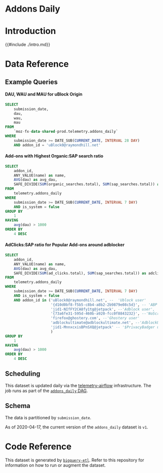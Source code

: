 # Addons Daily

<!-- toc -->

# Introduction

{{#include ./intro.md}}

# Data Reference

## Example Queries

#### DAU, WAU and MAU for uBlock Origin

```sql
SELECT
    submission_date,
    dau,
    wau,
    mau
FROM
    `moz-fx-data-shared-prod.telemetry.addons_daily`
WHERE
    submission_date >= DATE_SUB(CURRENT_DATE, INTERVAL 28 DAY)
    AND addon_id = 'uBlock0@raymondhill.net'
```

#### Add-ons with Highest Organic:SAP search ratio

```sql
SELECT
    addon_id,
    ANY_VALUE(name) as name,
    AVG(dau) as avg_dau,
    SAFE_DIVIDE(SUM(organic_searches.total), SUM(sap_searches.total)) as organic_sap_ratio
FROM
    telemetry.addons_daily
WHERE
    submission_date >= DATE_SUB(CURRENT_DATE, INTERVAL 7 DAY)
    AND is_system = false
GROUP BY
    1
HAVING
    avg(dau) > 1000
ORDER BY
    4 DESC
```

#### AdClicks:SAP ratio for Popular Add-ons around adblocker

```sql
SELECT
    addon_id,
    ANY_VALUE(name) as name,
    AVG(dau) as avg_dau,
    SAFE_DIVIDE(SUM(ad_clicks.total), SUM(sap_searches.total)) as adclick_sap_ratio
FROM
    telemetry.addons_daily
WHERE
    submission_date >= DATE_SUB(CURRENT_DATE, INTERVAL 7 DAY)
    AND is_system = false
    AND addon_id in ('uBlock0@raymondhill.net', --  'Ublock user'
                     '{d10d0bf8-f5b5-c8b4-a8b2-2b9879e08c5d}', -- 'ABP user'
                     'jid1-NIfFY2CA8fy1tg@jetpack', --'Adblock user', 
                     '{73a6fe31-595d-460b-a920-fcc0f8843232}', --'NoScript user', 
                     'firefox@ghostery.com', --'Ghostery user'
                     'adblockultimate@adblockultimate.net', --'AdblockUltimate user'
                     'jid1-MnnxcxisBPnSXQ@jetpack' -- '$PrivacyBadger user'
                     )
GROUP BY
    1
HAVING
    avg(dau) > 1000
ORDER BY
    4 DESC

```

## Scheduling

This dataset is updated daily via the
[telemetry-airflow](https://github.com/mozilla/telemetry-airflow) infrastructure.
The job runs as part of the [`addons_daily` DAG](https://github.com/mozilla/bigquery-etl/blob/master/dags/bqetl_addons.py).

## Schema

The data is partitioned by `submission_date`.

As of 2020-04-17, the current version of the `addons_daily` dataset is `v1`.

# Code Reference

This dataset is generated by
[`bigquery-etl`](https://github.com/mozilla/bigquery-etl/blob/master/sql/moz-fx-data-shared-prod/telemetry_derived/addons_daily_v1/query.sql).
Refer to this repository for information on how to run or augment the dataset.
